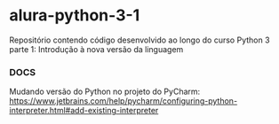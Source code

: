 # alura-python-3-1
Repositório contendo código desenvolvido ao longo do curso Python 3 parte 1: Introdução à nova versão da linguagem


### DOCS

Mudando versão do Python no projeto do PyCharm: https://www.jetbrains.com/help/pycharm/configuring-python-interpreter.html#add-existing-interpreter
